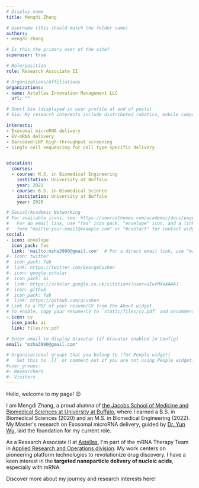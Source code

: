 ```yaml
---
# Display name
title: Mengdi Zhang

# Username (this should match the folder name)
authors:
- mengdi-zhang

# Is this the primary user of the site?
superuser: true

# Role/position
role: Research Associate II

# Organizations/Affiliations
organizations:
- name: Astellas Innovation Management LLC
  url: ""

# Short bio (displayed in user profile at end of posts)
# bio: My research interests include distributed robotics, mobile computing and programmable matter

interests:
- Exosomal microRNA delivery
- EV-mRNA delivery
- Barcoded-LNP high-throughput screening
- Single cell sequencing for cell type specific delivery


education:
  courses:
  - course: M.S. in Biomedical Engineering
    institution: University at Buffalo
    year: 2021
  - course: B.S. in Biomedical Science
    institution: University at Buffalo
    year: 2020

# Social/Academic Networking
# For available icons, see: https://sourcethemes.com/academic/docs/page-builder/#icons
#   For an email link, use "fas" icon pack, "envelope" icon, and a link in the
#   form "mailto:your-email@example.com" or "#contact" for contact widget.
social:
- icon: envelope
  icon_pack: fas
  link: 'mailto:mzha3990@gmail.com'  # For a direct email link, use "mailto:test@example.org".
#- icon: twitter
#  icon_pack: fab
#  link: https://twitter.com/GeorgeCushen
#- icon: google-scholar
#  icon_pack: ai
#  link: https://scholar.google.co.uk/citations?user=sIwtMXoAAAAJ
#- icon: github
#  icon_pack: fab
#  link: https://github.com/gcushen
# Link to a PDF of your resume/CV from the About widget.
# To enable, copy your resume/CV to `static/files/cv.pdf` and uncomment the lines below.
- icon: cv
  icon_pack: ai
  link: files/cv.pdf

# Enter email to display Gravatar (if Gravatar enabled in Config)
email: "mzha3990@gmail.com"

# Organizational groups that you belong to (for People widget)
#   Set this to `[]` or comment out if you are not using People widget.
#user_groups:
#- Researchers
#- Visitors
---
```


Hello, welcome to my page! 😉

I am Mengdi Zhang, a proud alumna of [the Jacobs School of Medicine and Biomedical Sciences at University at Buffalo](https://medicine.buffalo.edu/), where I earned a B.S. in Biomedical Sciences (2020) and an M.S. in Biomedical Engineering (2022). My Master's research on Exosomal microRNA delivery, guided by [Dr. Yun Wu](https://medicine.buffalo.edu/faculty/profile.html?ubit=ywu32), laid the foundation for my current role.

As a Research Associate II at [Astellas](https://www.astellas.com/us/), I'm part of the mRNA Therapy Team in [Applied Research and Operations division](https://www.astellas.com/en/innovation/drug-research). My work centers on pioneering platform technologies to revolutionize drug discovery. I have a keen interest in the **targeted nanoparticle delivery of nucleic acids**, especially with mRNA.

Discover more about my journey and research interests here!
